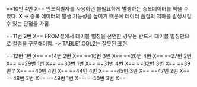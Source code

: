 ==10번 4번 X==
인조식별자를 사용하면 불필요하게 발생하는 중복데이터를 막을 수 있다. X
->  중복 데이터의 발생 가능성을 높이기 때문에 데이터 품질의 저하를 발생시킬 수 있는 단점을 가짐.

==11번 2번 X==
FROM절에서 테이블 별칭을 선언한 경우는 반드시 테이블 별칭만으로 컬럼을 구분해야함.
-> TABLE1.COL2는 잘못된 표현.

==12번 1번 X==
==14번 2번 X==
==16번 3번 X==
==20번 4번 X==
==27번 2번 X==
==29번 1번 X==
==30번 1번 X==
==31번 4번 X==
==32번 3번 X==
==39번 ? X==
==40번 4번 X==
==44번 4번 X==
==45번 3번 X==
==47번 2번 X==
==48번 2번 X==
==49번 1번 X==
==50번 3번 X==